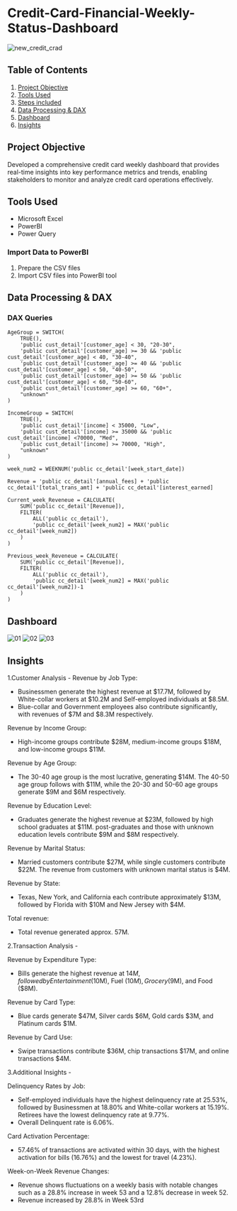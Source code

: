# Credit-Card-Financial-Weekly-Status-Dashboard

  ![new_credit_crad](https://github.com/user-attachments/assets/a3fdd3dc-e222-427e-bd31-32623da122e0)

## Table of Contents
1. [Project Objective](#project-objective)
2. [Tools Used](#tools-used)
3. [Steps included](#steps-included)
4. [Data Processing & DAX](#data-processing--dax)
5. [Dashboard](#dashboard)
6. [Insights](#dashboard)


## Project Objective
Developed a comprehensive credit card weekly dashboard that provides real-time insights into key performance metrics and trends, enabling stakeholders to monitor and analyze credit card operations effectively.


## Tools Used 
- Microsoft Excel
- PowerBI
- Power Query


### Import Data to PowerBI 
1. Prepare the CSV files
3. Import CSV files into PowerBI tool


## Data Processing & DAX
### DAX Queries

```dax
AgeGroup = SWITCH(
    TRUE(),
    'public cust_detail'[customer_age] < 30, "20-30",
    'public cust_detail'[customer_age] >= 30 && 'public cust_detail'[customer_age] < 40, "30-40",
    'public cust_detail'[customer_age] >= 40 && 'public cust_detail'[customer_age] < 50, "40-50",
    'public cust_detail'[customer_age] >= 50 && 'public cust_detail'[customer_age] < 60, "50-60",
    'public cust_detail'[customer_age] >= 60, "60+",
    "unknown"
)

IncomeGroup = SWITCH(
    TRUE(),
    'public cust_detail'[income] < 35000, "Low",
    'public cust_detail'[income] >= 35000 && 'public cust_detail'[income] <70000, "Med",
    'public cust_detail'[income] >= 70000, "High",
    "unknown"
)

week_num2 = WEEKNUM('public cc_detail'[week_start_date])

Revenue = 'public cc_detail'[annual_fees] + 'public cc_detail'[total_trans_amt] + 'public cc_detail'[interest_earned]

Current_week_Reveneue = CALCULATE(
    SUM('public cc_detail'[Revenue]),
    FILTER(
        ALL('public cc_detail'),
        'public cc_detail'[week_num2] = MAX('public cc_detail'[week_num2])
    )
)

Previous_week_Reveneue = CALCULATE(
    SUM('public cc_detail'[Revenue]),
    FILTER(
        ALL('public cc_detail'),
        'public cc_detail'[week_num2] = MAX('public cc_detail'[week_num2])-1
    )
)
```

## Dashboard

![01](https://github.com/user-attachments/assets/6214f146-fbc3-4173-ac30-e416bff1152b)
![02](https://github.com/user-attachments/assets/8872fd40-8b1e-40f9-9715-3c33496ed243)
![03](https://github.com/user-attachments/assets/294a6fe8-3a2e-4c52-90f2-1ca7314eff94)
## Insights 

1.Customer Analysis -
Revenue by Job Type:
- Businessmen generate the highest revenue at $17.7M, followed by White-collar workers at $10.2M and Self-employed individuals at $8.5M.
- Blue-collar and Government employees also contribute significantly, with revenues of $7M and $8.3M respectively.

Revenue by Income Group:
- High-income groups contribute $28M, medium-income groups $18M, and low-income groups $11M.

Revenue by Age Group:
- The 30-40 age group is the most lucrative, generating $14M. The 40-50 age group follows with $11M, while the 20-30 and 50-60 age groups generate $9M and $6M respectively.

Revenue by Education Level:
- Graduates generate the highest revenue at $23M, followed by high school graduates at $11M. post-graduates and those with unknown education levels contribute $9M and $8M respectively.

Revenue by Marital Status:
- Married customers contribute $27M, while single customers contribute $22M. The revenue from customers with unknown marital status is $4M.

Revenue by State:
- Texas, New York, and California each contribute approximately $13M, followed by Florida with $10M and New Jersey with $4M.

Total revenue:
- Total revenue generated approx. 57M.

2.Transaction Analysis -

Revenue by Expenditure Type:
- Bills generate the highest revenue at $14M, followed by Entertainment ($10M), Fuel ($10M), Grocery ($9M), and Food ($8M).

Revenue by Card Type:
- Blue cards generate $47M, Silver cards $6M, Gold cards $3M, and Platinum cards $1M.

Revenue by Card Use:
- Swipe transactions contribute $36M, chip transactions $17M, and online transactions $4M.

3.Additional Insights -

Delinquency Rates by Job:
- Self-employed individuals have the highest delinquency rate at 25.53%, followed by Businessmen at 18.80% and White-collar workers at 15.19%. Retirees have the 
  lowest delinquency rate at 9.77%.
- Overall Delinquent rate is 6.06%.

Card Activation Percentage:
- 57.46% of transactions are activated within 30 days, with the highest activation for bills (16.76%) and the lowest for travel (4.23%).

Week-on-Week Revenue Changes:
- Revenue shows fluctuations on a weekly basis with notable changes such as a 28.8% increase in week 53 and a 12.8% decrease in week 52.
- Revenue increased by 28.8% in Week 53rd






















